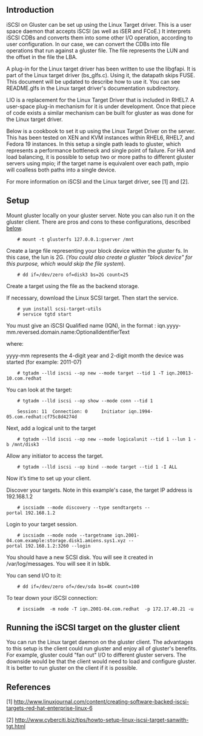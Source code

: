 Introduction
------------

iSCSI on Gluster can be set up using the Linux Target driver. This is a user space daemon that accepts iSCSI (as well as iSER and FCoE.) It interprets iSCSI CDBs and converts them into some other I/O operation, according to user configuration. In our case, we can convert the CDBs into file operations that run against a gluster file. The file represents the LUN and the offset in the file the LBA.

A plug-in for the Linux target driver has been written to use the libgfapi. It is part of the Linux target driver (bs\_glfs.c). Using it, the datapath skips FUSE. This document will be updated to describe how to use it. You can see README.glfs in the Linux target driver's documentation subdirectory.

LIO is a replacement for the Linux Target Driver that is included in RHEL7. A user-space plug-in mechanism for it is under development. Once that piece of code exists a similar mechanism can be built for gluster as was done for the Linux target driver.

Below is a cookbook to set it up using the Linux Target Driver on the server. This has been tested on XEN and KVM instances within RHEL6, RHEL7, and Fedora 19 instances. In this setup a single path leads to gluster, which represents a performance bottleneck and single point of failure. For HA and load balancing, it is possible to setup two or more paths to different gluster servers using mpio; if the target name is equivalent over each path, mpio will coalless both paths into a single device.

For more information on iSCSI and the Linux target driver, see [1] and [2].

Setup
-----

Mount gluster locally on your gluster server. Note you can also run it on the gluster client. There are pros and cons to these configurations, described [below](#Running_the_target_on_the_gluster_client "wikilink").

		# mount -t glusterfs 127.0.0.1:gserver /mnt

Create a large file representing your block device within the gluster fs. In this case, the lun is 2G. (<i>You could also create a gluster "block device" for this purpose, which would skip the file system</i>).

		# dd if=/dev/zero of=disk3 bs=2G count=25

Create a target using the file as the backend storage.

If necessary, download the Linux SCSI target. Then start the service.

		# yum install scsi-target-utils
		# service tgtd start

You must give an iSCSI Qualified name (IQN), in the format : iqn.yyyy-mm.reversed.domain.name:OptionalIdentifierText

where:

yyyy-mm represents the 4-digit year and 2-digit month the device was started (for example: 2011-07)

		# tgtadm --lld iscsi --op new --mode target --tid 1 -T iqn.20013-10.com.redhat

You can look at the target:

		# tgtadm --lld iscsi --op show --mode conn --tid 1

		Session: 11  Connection: 0     Initiator iqn.1994-05.com.redhat:cf75c8d4274d

Next, add a logical unit to the target

		# tgtadm --lld iscsi --op new --mode logicalunit --tid 1 --lun 1 -b /mnt/disk3

Allow any initiator to access the target.

		# tgtadm --lld iscsi --op bind --mode target --tid 1 -I ALL

Now it’s time to set up your client.

Discover your targets. Note in this example's case, the target IP address is 192.168.1.2

		# iscsiadm --mode discovery --type sendtargets --portal 192.168.1.2

Login to your target session.

		# iscsiadm --mode node --targetname iqn.2001-04.com.example:storage.disk1.amiens.sys1.xyz --portal 192.168.1.2:3260 --login

You should have a new SCSI disk. You will see it created in /var/log/messages. You will see it in lsblk.

You can send I/O to it:

		# dd if=/dev/zero of=/dev/sda bs=4K count=100

To tear down your iSCSI connection:

		# iscsiadm  -m node -T iqn.2001-04.com.redhat  -p 172.17.40.21 -u

Running the iSCSI target on the gluster client
----------------------------------------------

You can run the Linux target daemon on the gluster client. The advantages to this setup is the client could run gluster and enjoy all of gluster's benefits. For example, gluster could "fan out" I/O to different gluster servers. The downside would be that the client would need to load and configure gluster. It is better to run gluster on the client if it is possible.

References
----------

[1] <http://www.linuxjournal.com/content/creating-software-backed-iscsi-targets-red-hat-enterprise-linux-6>

[2] <http://www.cyberciti.biz/tips/howto-setup-linux-iscsi-target-sanwith-tgt.html>